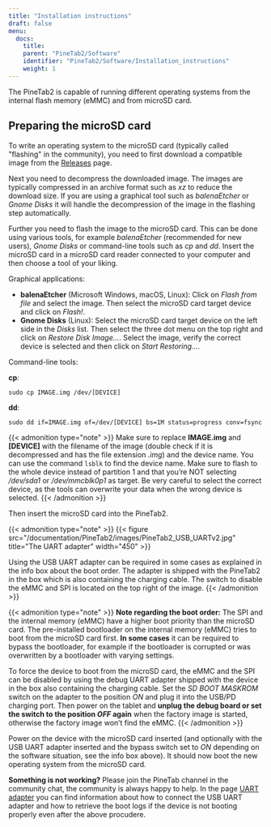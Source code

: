 ```yaml
---
title: "Installation instructions"
draft: false
menu:
  docs:
    title:
    parent: "PineTab2/Software"
    identifier: "PineTab2/Software/Installation_instructions"
    weight: 1
---
```


The PineTab2 is capable of running different operating systems from the internal flash memory (eMMC) and from microSD card.

## Preparing the microSD card

To write an operating system to the microSD card (typically called "flashing" in the community), you need to first download a compatible image from the [Releases](/documentation/PineTab2/Software/Releases) page.

Next you need to decompress the downloaded image. The images are typically compressed in an archive format such as _xz_ to reduce the download size. If you are using a graphical tool such as _balenaEtcher_ or _Gnome Disks_ it will handle the decompression of the image in the flashing step automatically.

Further you need to flash the image to the microSD card. This can be done using various tools, for example _balenaEtcher_ (recommended for new users), _Gnome Disks_ or command-line tools such as _cp_ and _dd_. Insert the microSD card in a microSD card reader connected to your computer and then choose a tool of your liking.

Graphical applications:

* **balenaEtcher** (Microsoft Windows, macOS, Linux): Click on _Flash from file_ and select the image. Then select the microSD card target device and click on _Flash!_.
* **Gnome Disks** (Linux): Select the microSD card target device on the left side in the _Disks_ list. Then select the three dot menu on the top right and click on _Restore Disk Image..._. Select the image, verify the correct device is selected and then click on _Start Restoring..._.

Command-line tools:

**cp**: 

`sudo cp IMAGE.img /dev/[DEVICE]`

**dd**: 

`sudo dd if=IMAGE.img of=/dev/[DEVICE] bs=1M status=progress conv=fsync`

{{< admonition type="note" >}}
 Make sure to replace **IMAGE.img** and **[DEVICE]** with the filename of the image (double check if it is decompressed and has the file extension _.img_) and the device name. You can use the command `lsblk` to find the device name. Make sure to flash to the whole device instead of partition 1 and that you’re NOT selecting _/dev/sda1_ or _/dev/mmcblk0p1_ as target. Be very careful to select the correct device, as the tools can overwrite your data when the wrong device is selected.
{{< /admonition >}}

Then insert the microSD card into the PineTab2. 

{{< admonition type="note" >}}
{{< figure src="/documentation/PineTab2/images/PineTab2_USB_UARTv2.jpg" title="The UART adapter" width="450" >}}

Using the USB UART adapter can be required in some cases as explained in the info box about the boot order. The adapter is shipped with the PineTab2 in the box which is also containing the charging cable. The switch to disable the eMMC and SPI is located on the top right of the image.
{{< /admonition >}}

{{< admonition type="note" >}}
**Note regarding the boot order:** The SPI and the internal memory (eMMC) have a higher boot priority than the microSD card. The pre-installed bootloader on the internal memory (eMMC) tries to boot from the microSD card first. **In some cases** it can be required to bypass the bootloader, for example if the bootloader is corrupted or was overwritten by a bootloader with varying settings.

To force the device to boot from the microSD card, the eMMC and the SPI can be disabled by using the debug UART adapter shipped with the device in the box also containing the charging cable. Set the _SD BOOT MASKROM_ switch on the adapter to the position _ON_ and plug it into the USB/PD charging port. Then power on the tablet and **unplug the debug board or set the switch to the position _OFF_ again** when the factory image is started, otherwise the factory image won’t find the eMMC.
{{< /admonition >}}

Power on the device with the microSD card inserted (and optionally with the USB UART adapter inserted and the bypass switch set to _ON_ depending on the software situation, see the info box above). It should now boot the new operating system from the microSD card.

**Something is not working?** Please join the PineTab channel in the community chat, the community is always happy to help. In the page [UART adapter](/documentation/PineTab2/Development/UART_adapter) you can find information about how to connect the USB UART adapter and how to retrieve the boot logs if the device is not booting properly even after the above procudere.
